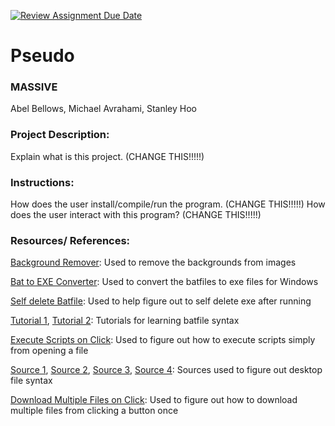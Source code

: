 [![Review Assignment Due Date](https://classroom.github.com/assets/deadline-readme-button-22041afd0340ce965d47ae6ef1cefeee28c7c493a6346c4f15d667ab976d596c.svg)](https://classroom.github.com/a/am3xLbu5)
# Pseudo
 
### MASSIVE

Abel Bellows, Michael Avrahami, Stanley Hoo
       
### Project Description:

Explain what is this project. (CHANGE THIS!!!!!)
  
### Instructions:

How does the user install/compile/run the program. (CHANGE THIS!!!!!)
How does the user interact with this program? (CHANGE THIS!!!!!)

### Resources/ References:

[Background Remover](https://github.com/nadermx/backgroundremover): Used to remove the backgrounds from images

[Bat to EXE Converter](https://en.softonic.com/download/bat-to-exe-converter-x64/windows/post-download?dt=internalDownload): Used to convert the batfiles to exe files for Windows

[Self delete Batfile](https://superuser.com/a/1816768): Used to help figure out to self delete exe after running

[Tutorial 1](https://learn.openwaterfoundation.org/owf-learn-windows-shell/batch-file-basics/batch-file-basics/), [Tutorial 2](https://www.tutorialspoint.com/batch_script/batch_script_files.html): Tutorials for learning batfile syntax

[Execute Scripts on Click](https://askubuntu.com/questions/138908/how-to-execute-a-script-just-by-double-clicking-like-exe-files-in-windows): Used to figure out how to execute scripts simply from opening a file

[Source 1](https://docs.fileformat.com/settings/desktop/), [Source 2](https://www.baeldung.com/linux/desktop-entry-files), [Source 3](https://wiki.archlinux.org/title/Desktop_entries), [Source 4](https://askubuntu.com/questions/5172/running-a-desktop-file-in-the-terminal): Sources used to figure out desktop file syntax

[Download Multiple Files on Click](https://stackoverflow.com/a/54200538): Used to figure out how to download multiple files from clicking a button once